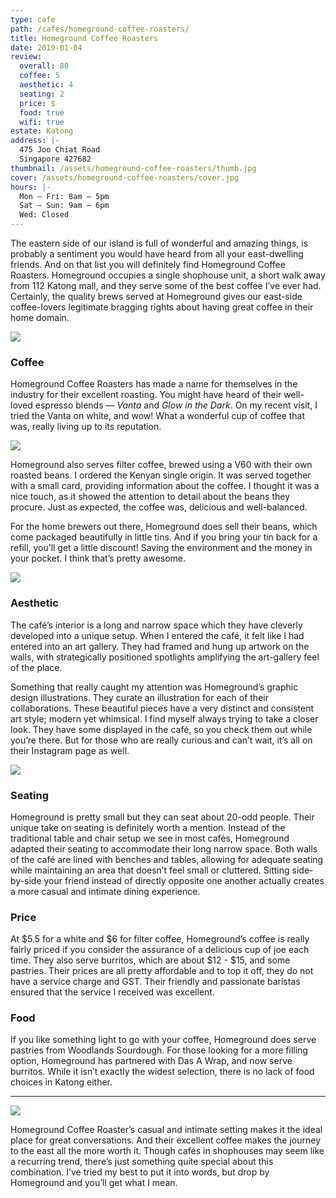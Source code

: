 ```yaml
---
type: cafe
path: /cafes/homeground-coffee-roasters/
title: Homeground Coffee Roasters
date: 2019-01-04
review:
  overall: 80
  coffee: 5
  aesthetic: 4
  seating: 2
  price: $
  food: true
  wifi: true
estate: Katong
address: |-
  475 Joo Chiat Road
  Singapore 427682
thumbnail: /assets/homeground-coffee-roasters/thumb.jpg
cover: /assets/homeground-coffee-roasters/cover.jpg
hours: |-
  Mon – Fri: 8am – 5pm
  Sat – Sun: 9am – 6pm
  Wed: Closed
---
```


The eastern side of our island is full of wonderful and amazing things, is probably a sentiment you would have heard from all your east-dwelling friends<!--more-->. And on that list you will definitely find Homeground Coffee Roasters. Homeground occupies a single shophouse unit, a short walk away from 112 Katong mall, and they serve some of the best coffee I’ve ever had. Certainly, the quality brews served at Homeground gives our east-side coffee-lovers legitimate bragging rights about having great coffee in their home domain.

![](/assets/homeground-coffee-roasters/1.jpg)

### Coffee

Homeground Coffee Roasters has made a name for themselves in the industry for their excellent roasting. You might have heard of their well-loved espresso blends — _Vanta_ and _Glow in the Dark_. On my recent visit, I tried the Vanta on white, and wow! What a wonderful cup of coffee that was, really living up to its reputation.

![](/assets/homeground-coffee-roasters/2.jpg)

Homeground also serves filter coffee, brewed using a V60 with their own roasted beans. I ordered the Kenyan single origin. It was served together with a small card, providing information about the coffee. I thought it was a nice touch, as it showed the attention to detail about the beans they procure. Just as expected, the coffee was, delicious and well-balanced.

For the home brewers out there, Homeground does sell their beans, which come packaged beautifully in little tins. And if you bring your tin back for a refill, you’ll get a little discount! Saving the environment and the money in your pocket. I think that’s pretty awesome.

![](/assets/homeground-coffee-roasters/3.jpg)

### Aesthetic

The café’s interior is a long and narrow space which they have cleverly developed into a unique setup. When I entered the café, it felt like I had entered into an art gallery. They had framed and hung up artwork on the walls, with strategically positioned spotlights amplifying the art-gallery feel of the place.

Something that really caught my attention was Homeground’s graphic design illustrations. They curate an illustration for each of their collaborations. These beautiful pieces have a very distinct and consistent art style; modern yet whimsical. I find myself always trying to take a closer look. They have some displayed in the café, so you check them out while you’re there. But for those who are really curious and can’t wait, it’s all on their Instagram page as well.

![](/assets/homeground-coffee-roasters/4.jpg)

### Seating

Homeground is pretty small but they can seat about 20-odd people. Their unique take on seating is definitely worth a mention. Instead of the traditional table and chair setup we see in most cafés, Homeground adapted their seating to accommodate their long narrow space. Both walls of the café are lined with benches and tables, allowing for adequate seating while maintaining an area that doesn’t feel small or cluttered. Sitting side-by-side your friend instead of directly opposite one another actually creates a more casual and intimate dining experience.

### Price

At $5.5 for a white and $6 for filter coffee, Homeground’s coffee is really fairly priced if you consider the assurance of a delicious cup of joe each time. They also serve burritos, which are about $12 - $15, and some pastries. Their prices are all pretty affordable and to top it off, they do not have a service charge and GST. Their friendly and passionate baristas ensured that the service I received was excellent.

### Food

If you like something light to go with your coffee, Homeground does serve pastries from Woodlands Sourdough. For those looking for a more filling option, Homeground has partnered with Das A Wrap, and now serve burritos. While it isn’t exactly the widest selection, there is no lack of food choices in Katong either.

---

![](/assets/homeground-coffee-roasters/5.jpg)

Homeground Coffee Roaster’s casual and intimate setting makes it the ideal place for great conversations. And their excellent coffee makes the journey to the east all the more worth it. Though cafés in shophouses may seem like a recurring trend, there’s just something quite special about this combination. I’ve tried my best to put it into words, but drop by Homeground and you’ll get what I mean.
